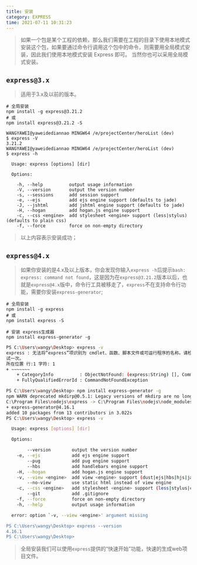 ```yaml
---
title: 安装
category: EXPRESS
time: 2021-07-11 10:31:23
---
```


> 如果一个包是某个工程的依赖，那么我们需要在工程的目录下使用本地模式安装这个包，如果要通过命令行调用这个包中的命令，则需要用全局模式安装，因此我们使用本地模式安装 Express 即可。  当然你也可以采用全局模式安装。

## `express@3.x`

> 适用于3.x及以前的版本。

```shell
# 全局安装
npm install -g express@3.21.2
# 或
npm install express@3.21.2 -S
```

```shell
WANGYAWEI@yaweidediannao MINGW64 /e/projectCenter/heroList (dev)
$ express -V
3.21.2
WANGYAWEI@yaweidediannao MINGW64 /e/projectCenter/heroList (dev)
$ express -h

  Usage: express [options] [dir]

  Options:

    -h, --help          output usage information
    -V, --version       output the version number
    -s, --sessions      add session support
    -e, --ejs           add ejs engine support (defaults to jade)
    -J, --jshtml        add jshtml engine support (defaults to jade)
    -H, --hogan         add hogan.js engine support
    -c, --css <engine>  add stylesheet <engine> support (less|stylus) (defaults to plain css)
    -f, --force         force on non-empty directory
```

> 以上内容表示安装成功；

## `express@4.x`

> 如果你安装的是4.x及以上版本，你会发现你输入`express -h`后提示`bash: express: command not found`，这是因为在`express@3.21.2`版本以后，也就是`express@4.x`版中，命令行工具被移走了，`express`不在支持命令行功能，需要你安装`express-generator`;

```shell
# 全局安装
npm install -g express
# 或
npm install express -S

# 安装 express生成器
npm install express-generator -g
```

```sh
PS C:\Users\wangy\Desktop> express -v
express : 无法将“express”项识别为 cmdlet、函数、脚本文件或可运行程序的名称。请检查名称的拼写，如果包括路径，请确保路径正确，然后再
试一次。
所在位置 行:1 字符: 1
+ ~~~~~~~
    + CategoryInfo          : ObjectNotFound: (express:String) [], CommandNotFoundException
    + FullyQualifiedErrorId : CommandNotFoundException

PS C:\Users\wangy\Desktop> npm install express-generator -g
npm WARN deprecated mkdirp@0.5.1: Legacy versions of mkdirp are no longer supported. Please update to mkdirp 1.x. (Note that the API surface has changed to use Promises in 1.x.)
C:\Program Files\nodejs\express -> C:\Program Files\nodejs\node_modules\express-generator\bin\express-cli.js
+ express-generator@4.16.1
added 10 packages from 13 contributors in 3.022s
PS C:\Users\wangy\Desktop> express -v

  Usage: express [options] [dir]

  Options:

        --version        output the version number
    -e, --ejs            add ejs engine support
        --pug            add pug engine support
        --hbs            add handlebars engine support
    -H, --hogan          add hogan.js engine support
    -v, --view <engine>  add view <engine> support (dust|ejs|hbs|hjs|jade|pug|twig|vash) (defaults to jade)
        --no-view        use static html instead of view engine
    -c, --css <engine>   add stylesheet <engine> support (less|stylus|compass|sass) (defaults to plain css)
        --git            add .gitignore
    -f, --force          force on non-empty directory
    -h, --help           output usage information

  error: option `-v, --view <engine>' argument missing

PS C:\Users\wangy\Desktop> express --version
4.16.1
PS C:\Users\wangy\Desktop>
```

> 全局安装我们可以使用`express`提供的“快速开始”功能，快速的生成web项目文件。





